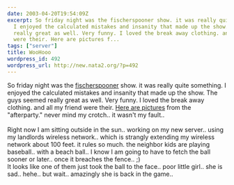 ```yaml
---
date: 2003-04-20T19:54:09Z
excerpt: So friday night was the fischerspooner show. it was really quite something.
  I enjoyed the calculated mistakes and insanity that made up the show. The guys seemed
  really great as well. Very funny. I loved the break away clothing. and all my friend
  were their. Here are pictures f...
tags: ["server"]
title: WooHooo
wordpress_id: 492
wordpress_url: http://new.nata2.org/?p=492
---
```


So friday night was the <a href="http://www.fischerspooner">fischerspooner</a> show. it was really quite something. I enjoyed the calculated mistakes and insanity that made up the show. The guys seemed really great as well. Very funny. I loved the break away clothing. and all my friend were their. <a href="http://nata2.info/?path=pictures/parties/fischerspooner_afterparty">Here are pictures</a> from the "afterparty." never mind my crotch.. it wasn't my fault..<br/><br/>Right now I am sitting outside in the sun.. working on my new server.. using my landlords wireless network.. which is strangly extending my wireless network about 100 feet. it rules so much. the neighbor kids are playing baseball.. with a beach ball.. I know I am going to have to fetch the ball sooner or later.. once it breaches the fence.. ;)<Br>It looks like one of them just took the ball to the face.. poor little girl.. she is sad.. hehe.. but wait.. amazingly she is back in the game.. 
